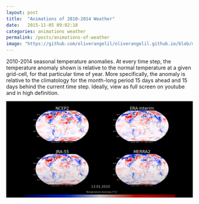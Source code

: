 ```yaml
---
layout: post
title:  "Animations of 2010-2014 Weather"
date:   2015-11-05 09:02:18
categories: animations weather
permalink: /posts/animations-of-weather
image: "https://github.com/oliverangelil/oliverangelil.github.io/blob/master/photos/blog3_filmbanner.jpg?raw=true"
---
```


2010-2014 seasonal temperature anomalies. At every time step, the temperature anomaly shown is relative to the normal temperature at a given grid-cell, for that particular time of year. More specifically, the anomaly is relative to the climatology for the month-long period 15 days ahead and 15 days behind the current time step. Ideally, view as full screen on youtube and in high definition.

[![Animation of Weather](https://github.com/oliverangelil/oliverangelil.github.io/blob/master/photos/blog3_youtube_thumbnail.png?raw=true)](http://www.youtube.com/embed/E1HqSw21tAs)

